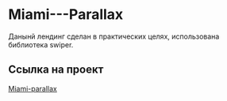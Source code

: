 # Miami---Parallax

Данынй лендинг сделан в практических целях, использована библиотека swiper.

## Ссылка на проект

[Miami-parallax](https://artaleal.github.io/Miami---Parallax/)
